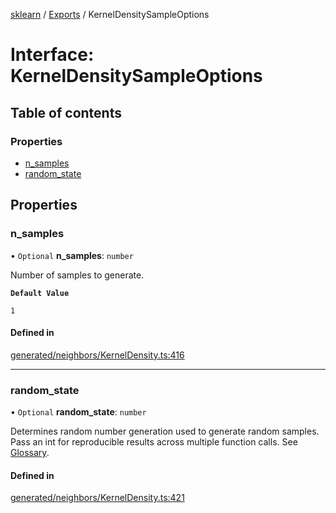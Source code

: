 [sklearn](../readme.md) / [Exports](../modules.md) / KernelDensitySampleOptions

# Interface: KernelDensitySampleOptions

## Table of contents

### Properties

- [n\_samples](KernelDensitySampleOptions.md#n_samples)
- [random\_state](KernelDensitySampleOptions.md#random_state)

## Properties

### n\_samples

• `Optional` **n\_samples**: `number`

Number of samples to generate.

**`Default Value`**

`1`

#### Defined in

[generated/neighbors/KernelDensity.ts:416](https://github.com/transitive-bullshit/scikit-learn-ts/blob/367336a/packages/sklearn/src/generated/neighbors/KernelDensity.ts#L416)

___

### random\_state

• `Optional` **random\_state**: `number`

Determines random number generation used to generate random samples. Pass an int for reproducible results across multiple function calls. See [Glossary](../../glossary.html#term-random_state).

#### Defined in

[generated/neighbors/KernelDensity.ts:421](https://github.com/transitive-bullshit/scikit-learn-ts/blob/367336a/packages/sklearn/src/generated/neighbors/KernelDensity.ts#L421)
